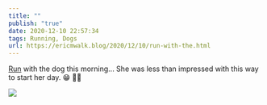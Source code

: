 ```yaml
---
title: ""
publish: "true"
date: 2020-12-10 22:57:34
tags: Running, Dogs
url: https://ericmwalk.blog/2020/12/10/run-with-the.html
---
```


[Run](https://www.strava.com/activities/4454219172) with the dog this morning... She was less than impressed with this way to start her day. 😁 🏃🐶

![](https://ericmwalk.blog/uploads/2020/9535475df4.jpg)